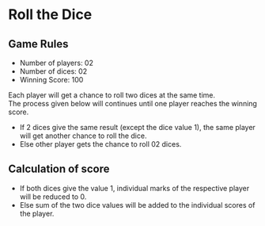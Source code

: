 # Roll the Dice

## **Game Rules**

- Number of players: 02
- Number of dices: 02
- Winning Score: 100

Each player will get a chance to roll two dices at the same time.  
The process given below will continues until one player reaches the winning score.
- If 2 dices give the same result (except the dice value 1), the same player will get another chance to roll the dice.  
- Else other player gets the chance to roll 02 dices.

## **Calculation of score**

- If both dices give the value 1, individual marks of the respective player will be reduced to 0.  
- Else sum of the two dice values will be added to the individual scores of the player.
